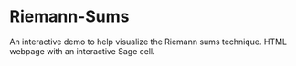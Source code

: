 # Riemann-Sums
An interactive demo to help visualize the Riemann sums technique. HTML webpage with an interactive Sage cell.
